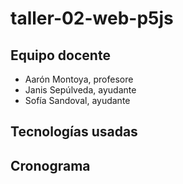 # taller-02-web-p5js

## Equipo docente

- Aarón Montoya, profesore
- Janis Sepúlveda, ayudante
- Sofía Sandoval, ayudante

## Tecnologías usadas


## Cronograma
